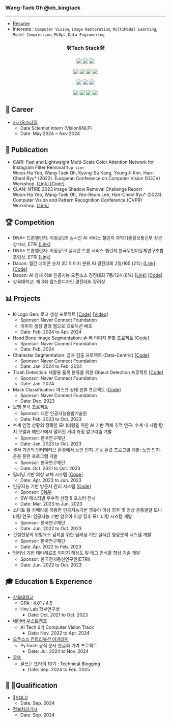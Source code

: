 ### Wang-Taek Oh @oh_kingtaek
- - -
* [Resume](https://docs.google.com/document/d/1wuWTa8AK8ZHxhlo6asdk9xqdD7USoz4Ee_4i0zt6vhU/edit?usp=sharing)<br>
* Interests : `Computer Vision`, `Image Restoration`, `MultiModal Learning`, `Model Compression`, `MLOps`, `Data Engineering`


<h3 align="center"> 🛠️Tech Stack🛠️️ </h3>

<p align="center">
<img src="https://img.shields.io/badge/python-3670A0?style=for-the-badge&logo=python&logoColor=ffdd54"/></a>
<img src="https://img.shields.io/badge/c++-%2300599C.svg?style=for-the-badge&logo=c%2B%2B&logoColor=white"/></a>
<img src="https://img.shields.io/badge/javascript-F7DF1E?style=for-the-badge&logo=javascript&logoColor=black"/></a>
 
<p align="center">
<img src="https://img.shields.io/badge/PyTorch-%23EE4C2C.svg?style=for-the-badge&logo=PyTorch&logoColor=white"/></a>
<img src="https://img.shields.io/badge/Apache%20Spark-FDEE21?style=for-the-badge&logo=apachespark&logoColor=black"/></a>
<img src="https://img.shields.io/badge/Apache%20Kafka-000?style=for-the-badge&logo=apachekafka"/></a>
<img src="https://img.shields.io/badge/Apache%20Airflow-017CEE?style=for-the-badge&logo=Apache%20Airflow&logoColor=white"/></a>

<p align="center">
<img src="https://img.shields.io/badge/Qt-%23217346.svg?style=for-the-badge&logo=Qt&logoColor=white"/></a>
<img src="https://img.shields.io/badge/react-%2320232a.svg?style=for-the-badge&logo=react&logoColor=%2361DAFB"/></a>
<img src="https://img.shields.io/badge/FastAPI-005571?style=for-the-badge&logo=fastapi"/></a>

<p align="center">
<img src="https://img.shields.io/badge/AWS-%23FF9900.svg?style=for-the-badge&logo=amazon-aws&logoColor=white"/></a>
<img src="https://img.shields.io/badge/docker-%230db7ed.svg?style=for-the-badge&logo=docker&logoColor=white"/></a>
<img src="https://img.shields.io/badge/jira-%230A0FFF.svg?style=for-the-badge&logo=jira&logoColor=white"/></a>
<img src="https://img.shields.io/badge/git-%23F05033.svg?style=for-the-badge&logo=git&logoColor=white"/></a>

## 💼 Career
* [카카오스타일](https://kakaostyle.com)
  * Data Scientist Intern (Vision&NLP)
  * Date: May.2024 ~ Nov.2024
    

## 📜 Publication
* CAIR: Fast and Lightweight Multi-Scale Color Attention Network for Instagram Filter Removal `Top-tier` <br>
Woon-Ha Yeo, Wang-Taek Oh, Kyung-Su Kang, Young-Il Kim, Han-Cheol Ryu* (2022). European Conference on Computer Vision (ECCV) Workshop. [[Link]](https://arxiv.org/abs/2208.14039) [[Code]](https://github.com/hnvlab-syu/CAIR)
* CLAN: NTIRE 2023 Image Shadow Removal Challenge Report <br>
Woon-Ha Yeo, Wang-Taek Oh, Yeo-Reum Lee, Han-Cheol Ryu* (2023). Computer Vision and Pattern Recognition Conference (CVPR) Workshop. [[Link]](https://openaccess.thecvf.com/content/CVPR2023W/NTIRE/papers/Vasluianu_NTIRE_2023_Image_Shadow_Removal_Challenge_Report_CVPRW_2023_paper.pdf)

## 🏆 Competition
* DNA+ 드론챌린지: 지정공모II 실시간 AI 서비스 챌린지 과학기술정보통신부 장관상 `대상`, *ETRI* [[Link]](http://challenge-dnadrone.com)
* DNA+ 드론챌린지: 지정공모I 실시간 드론 서비스 챌린지 한국무인이동체연구조합 포럼상, *ETRI* [[Link]](http://challenge-dnadrone.com)
* Dacon: 월간 데이콘 숫자 3D 이미지 분류 AI 경진대회 2등/165 (2%) [[Link]](https://dacon.io/competitions/official/235951/overview/description) [[Code]](https://dacon.io/competitions/official/235951/codeshare/6637?page=1&dtype=recent)
* Dacon: AI 양재 허브 인공지능 오픈소스 경진대회 7등/124 (6%) [[Link]](https://dacon.io/competitions/official/235977/overview/description) [[Code]](https://github.com/ohkingtaek/Dacon_Super_Resolution)
* 삼육대학교: 제 3회 캡스톤디자인 경진대회 장려상

## 📊 Projects
* K-Logo Gen: 로고 생성 프로젝트 [[Code]](https://github.com/boostcampaitech6/level2-3-cv-finalproject-cv-09) [[Video]](https://youtu.be/-TJc_Sb6EOA)
  * Sponsor: Naver Connect Foundation
  * 이미지 생성 결과 웹으로 프로덕션 배포
  * Date: Feb. 2024 to Apr. 2024
* Hand Bone Image Segmentation: 손 뼈 이미지 분할 프로젝트 [[Code]](https://github.com/boostcampaitech6/level2-cv-semanticsegmentation-cv-09)
  * Sponsor: Naver Connect Foundation
  * Date: Feb. 2024
* Character Segmentation: 글자 검출 프로젝트 (Data-Centric) [[Code]](https://github.com/boostcampaitech6/level2-cv-datacentric-cv-09)
  * Sponsor: Naver Connect Foundation
  * Date: Jan. 2024 to Feb. 2024
* Trash Detection: 재활용 품목 분류를 위한 Object Detection 프로젝트 [[Code]](https://github.com/boostcampaitech6/level2-objectdetection-cv-09)
  * Sponsor: Naver Connect Foundation
  * Date: Jan. 2024
* Mask Classification: 마스크 상태 분류 프로젝트 [[Code]](https://github.com/boostcampaitech6/level1-imageclassification-cv-07)
  * Sponsor: Naver Connect Foundation
  * Date: Dec. 2023
* 보행 분석 프로젝트
  * Sponsor: 태안 인공지능융합기술원
  * Date: Feb. 2023 to Oct. 2023
* 수계 인명 상황의 정확한 모니터링을 위한 AI 기반 객체 추적 연구: 수계 내 사람 탐지 모델과 해안가에서 떨어진 거리 측정 알고리즘 개발
  * Sponsor: 한국연구재단
  * Date: Jan. 2023 to Oct. 2023
* 센서 기반의 인터액티브 환경에서 노인 인지-운동 훈련 프로그램 개발: 노인 인지-운동 훈련 프로그램 개발
  * Sponsor: 한국연구재단
  * Date: Oct. 2021 to Oct. 2023
* 딥러닝 기반 의상 교체 시스템 [[Code]](https://github.com/patrashu/clothes_matching)
  * Date: Apr. 2023 to Jun. 2023
* 인공지능 기반 방문자 관리 시스템 [[Code]](https://github.com/patrashu/cnai)
  * Sponsor: [CNAI](https://www.cnai.ai)
  * SW 페스티벌 우수작 선정 & 포스터 전시
  * Date: Mar. 2023 to Jun. 2023
* 스마트 홈 카메라를 이용한 인공지능기반 영유아 이상 징후 및 정상 운동발달 모니터링 연구: 인공지능 기반 영유아 이상 징후 모니터링 시스템 개발
  * Sponsor: 한국연구재단
  * Date: Jun. 2022 to Oct. 2023
* 건설현장의 위험요소 감지를 위한 딥러닝 기반 실시간 영상분석 시스템 개발
  * Sponsor: 한국연구재단
  * Date: Apr. 2022 to Feb. 2023
* 딥러닝 기반 테라헤르츠 이미지 해상도 및 태그 인식률 향상 기술 개발
  * Sponsor: 한국전자통신연구원(ETRI)
  * Date: Jun. 2022 to Oct. 2023

## 🎓 Education & Experience
* [삼육대학교](https://www.syu.ac.kr)
  * GPA : 4.01 / 4.5
  * Hnv Lab 학부연구생
    * Date: Oct. 2021 to Oct. 2023
* [네이버 부스트캠프](https://boostcamp.connect.or.kr) 
  * AI Tech 6기 Computer Vision Track
    * Date: Nov. 2022 to Apr. 2024
* [오픈소스 컨트리뷰션 아카데미](https://www.contribution.ac)
  * PyTorch 공식 문서 한글화 기여 프로젝트
    * Date: Jul. 2024 to Nov. 2024
* [글또](https://geultto.github.io)
  * 글쓰는 또라이 10기 : Technical Blogging
    * Date: Sep. 2024 to Feb. 2025

## 📝 Qualification
* [SQLD](https://www.dataq.or.kr)
  * Date: Sep. 2024
* [정보처리기사](https://www.q-net.or.kr)
  * Date: Sep. 2024
